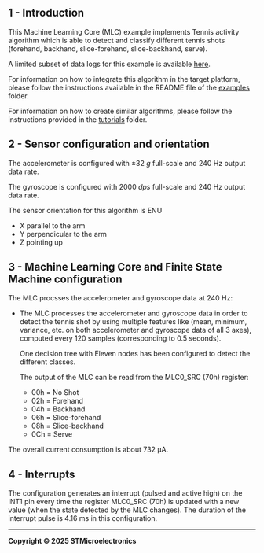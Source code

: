 ## 1 - Introduction

This Machine Learning Core (MLC) example implements Tennis activity algorithm which is able to detect and classify different tennis shots (forehand, backhand, slice-forehand, slice-backhand, serve).

A limited subset of data logs for this example is available [here](./datalogs/).

For information on how to integrate this algorithm in the target platform, please follow the instructions available in the README file of the [examples](../../) folder.

For information on how to create similar algorithms, please follow the instructions provided in the [tutorials](../../../tutorials) folder.

## 2 - Sensor configuration and orientation

The accelerometer is configured with ±32 *g* full-scale and 240 Hz output data rate.

The gyroscope is configured with 2000 *dps* full-scale and 240 Hz output data rate.

The sensor orientation for this algorithm is ENU

* X parallel to the arm
* Y perpendicular to the arm
* Z pointing up

## 3 - Machine Learning Core and Finite State Machine configuration

The MLC procsses the accelerometer and gyroscope data at 240 Hz:

* The MLC processes the accelerometer and gyroscope data in order to detect the tennis shot by using multiple features like (mean, minimum, variance, etc. on both accelerometer and gyroscope data of all 3 axes), computed every 120 samples (corresponding to 0.5 seconds).

  One decision tree with Eleven nodes has been configured to detect the different classes.

  The output of the MLC can be read from the MLC0_SRC (70h) register:
  * 00h = No Shot
  * 02h = Forehand
  * 04h = Backhand
  * 06h = Slice-forehand
  * 08h = Slice-backhand
  * 0Ch = Serve

The overall current consumption is about 732 µA.

## 4 - Interrupts

The configuration generates an interrupt (pulsed and active high) on the INT1 pin every time the register MLC0_SRC (70h) is updated with a new value (when the state detected by the MLC changes). The duration of the interrupt pulse is 4.16 ms in this configuration.

------

**Copyright © 2025 STMicroelectronics**

